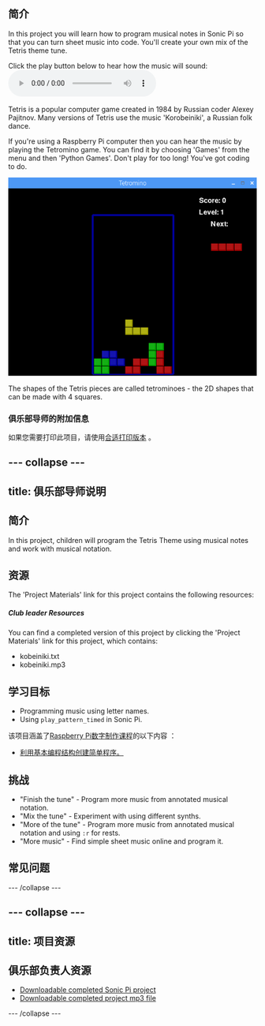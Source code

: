 ## 简介

In this project you will learn how to program musical notes in Sonic Pi so that you can turn sheet music into code. You'll create your own mix of the Tetris theme tune.

<div id="audio-preview" class="pdf-hidden">
  Click the play button below to hear how the music will sound: <audio controls preload> <source src="resources/korobeiniki.mp3" type="audio/mpeg"> Your browser does not support the <code>audio</code> element. </audio>
</div>

Tetris is a popular computer game created in 1984 by Russian coder Alexey Pajitnov. Many versions of Tetris use the music 'Korobeiniki', a Russian folk dance.

If you're using a Raspberry Pi computer then you can hear the music by playing the Tetromino game. You can find it by choosing 'Games' from the menu and then 'Python Games'. Don't play for too long! You've got coding to do.

![截屏](images/tetromino.png)

The shapes of the Tetris pieces are called tetrominoes - the 2D shapes that can be made with 4 squares.

### 俱乐部导师的附加信息

如果您需要打印此项目，请使用[合适打印版本](https://projects.raspberrypi.org/en/projects/tetris-theme/print) 。

## \--- collapse \---

## title: 俱乐部导师说明

## 简介

In this project, children will program the Tetris Theme using musical notes and work with musical notation.

## 资源

The 'Project Materials' link for this project contains the following resources:

##### Club leader Resources

You can find a completed version of this project by clicking the 'Project Materials' link for this project, which contains:

* kobeiniki.txt
* kobeiniki.mp3

## 学习目标

* Programming music using letter names. 
* Using `play_pattern_timed` in Sonic Pi.

该项目涵盖了[Raspberry Pi数字制作课程](http://rpf.io/curriculum)的以下内容 ：

* [利用基本编程结构创建简单程序。](https://www.raspberrypi.org/curriculum/programming/creator)

## 挑战

* "Finish the tune" - Program more music from annotated musical notation.
* "Mix the tune" - Experiment with using different synths.
* "More of the tune" - Program more music from annotated musical notation and using `:r` for rests.
* "More music" - Find simple sheet music online and program it.

## 常见问题

\--- /collapse \---

## \--- collapse \---

## title: 项目资源

## 俱乐部负责人资源

* [Downloadable completed Sonic Pi project](resources/korobeiniki.txt)
* [Downloadable completed project mp3 file](resources/korobeiniki.mp3)

\--- /collapse \---